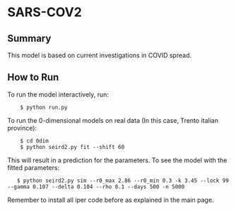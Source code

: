 # SARS-COV2

## Summary

This model is based on current investigations in COVID spread.

## How to Run

To run the model interactively, run: 
```
    $ python run.py
```

To run the 0-dimensional models on real data (In this case, Trento italian province): 
```
    $ cd 0dim
    $ python seird2.py fit --shift 60 
```

This will result in a prediction for the parameters. To see the model with the fitted parameters:

 ```
    $ python seird2.py sim --r0_max 2.86 --r0_min 0.3 -k 3.45 --lock 99 --gamma 0.107 --delta 0.104 --rho 0.1 --days 500 -n 5000
```

Remember to install all iper code before as explained in the main page. 
